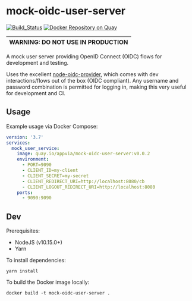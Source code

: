 # mock-oidc-user-server

[![Build_Status](https://circleci.com/gh/appvia/mock-oidc-user-server.svg?style=svg)](https://circleci.com/gh/appvia/mock-oidc-user-server) [![Docker Repository on Quay](https://quay.io/repository/appvia/mock-oidc-user-server/status 'Docker Repository on Quay')](https://quay.io/repository/appvia/mock-oidc-user-server)

| WARNING: DO NOT USE IN PRODUCTION |
| --------------------------------- |


A mock user server providing OpenID Connect (OIDC) flows for development and testing.

Uses the excellent [node-oidc-provider](https://github.com/panva/node-oidc-provider), which comes with dev interactions/flows out of the box (OIDC compliant). Any username and password combination is permitted for logging in, making this very useful for development and CI.

## Usage

Example usage via Docker Compose:

```yaml
version: '3.7'
services:
  mock_user_service:
    image: quay.io/appvia/mock-oidc-user-server:v0.0.2
    environment:
      - PORT=9090
      - CLIENT_ID=my-client
      - CLIENT_SECRET=my-secret
      - CLIENT_REDIRECT_URI=http://localhost:8080/cb
      - CLIENT_LOGOUT_REDIRECT_URI=http://localhost:8080
    ports:
      - 9090:9090
```

## Dev

Prerequisites:

- NodeJS (v10.15.0+)
- Yarn

To install dependencies:

```shell
yarn install
```

To build the Docker image locally:

```shell
docker build -t mock-oidc-user-server .
```

